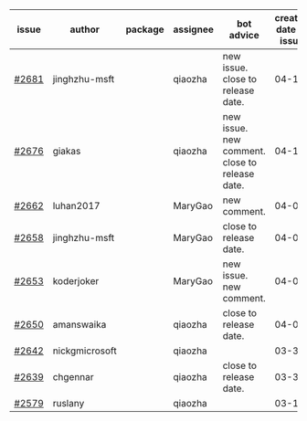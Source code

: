 | issue | author | package | assignee | bot advice | created date of issue | target release date | date from target |
| ------ | ------ | ------ | ------ | ------ | ------ | ------ | :-----: |
| [#2681](https://github.com/Azure/sdk-release-request/issues/2681) | jinghzhu-msft |  | qiaozha | new issue. close to release date.  | 04-13 | 04-15 | 1 |
| [#2676](https://github.com/Azure/sdk-release-request/issues/2676) | giakas |  | qiaozha | new issue. new comment. close to release date.  | 04-11 | 04-13 | 0 |
| [#2662](https://github.com/Azure/sdk-release-request/issues/2662) | luhan2017 |  | MaryGao | new comment. | 04-07 | 04-21 |  |
| [#2658](https://github.com/Azure/sdk-release-request/issues/2658) | jinghzhu-msft |  | MaryGao | close to release date.  | 04-07 | 04-12 | -1 |
| [#2653](https://github.com/Azure/sdk-release-request/issues/2653) | koderjoker |  | MaryGao | new issue. new comment. | 04-04 | 04-18 |  |
| [#2650](https://github.com/Azure/sdk-release-request/issues/2650) | amanswaika |  | qiaozha | close to release date.  | 04-01 | 04-11 | -2 |
| [#2642](https://github.com/Azure/sdk-release-request/issues/2642) | nickgmicrosoft |  | qiaozha |  | 03-31 | 04-04 |  |
| [#2639](https://github.com/Azure/sdk-release-request/issues/2639) | chgennar |  | qiaozha | close to release date.  | 03-30 | 04-13 | 0 |
| [#2579](https://github.com/Azure/sdk-release-request/issues/2579) | ruslany |  | qiaozha |  | 03-17 | 03-31 |  |
